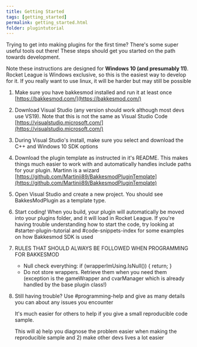 ```yaml
---
title: Getting Started
tags: [getting_started]
permalink: getting_started.html
folder: plugintutorial
---
```


Trying to get into making plugins for the first time? There's some super useful tools out there! These steps should get you started on the path towards development. 

Note these instructions are designed for **Windows 10 (and presumably 11)**. Rocket League is Windows exclusive, so this is the easiest way to develop for it. If you really want to use linux, it will be harder but may still be possible
1. Make sure you have bakkesmod installed and run it at least once 
[https://bakkesmod.com/](https://bakkesmod.com/)
2. Download Visual Studio (any version should work although most devs use VS19). Note that this is not the same as Visual Studio Code 
[https://visualstudio.microsoft.com/](https://visualstudio.microsoft.com/)
3. During Visual Studio's install, make sure you select and download the C++ and Windows 10 SDK options
4. Download the plugin template as instructed in it's README. This makes things much easier to work with and automatically handles include paths for your plugin. Martinn is a wizard 
[https://github.com/Martinii89/BakkesmodPluginTemplate](https://github.com/Martinii89/BakkesmodPluginTemplate)
5. Open Visual Studio and create a new project. You should see BakkesModPlugin as a template type. 
6. Start coding! When you build, your plugin will automatically be moved into your plugins folder, and it will load in Rocket League. If you're having trouble understanding how to start the code, try looking at #starter-plugin-tutorial and #code-snippets-index for some examples on how Bakkesmod SDK is used
7. RULES THAT SHOULD ALWAYS BE FOLLOWED WHEN PROGRAMMING FOR BAKKESMOD 
    * Null check everything: if (wrapperImUsing.IsNull()) { return; }
    *  Do not store wrappers. Retrieve them when you need them (exception is the gameWrapper and cvarManager which is already handled by 
            the base plugin class!)
8. Still having trouble? Use #programming-help and give as many details you can about any issues you encounter
    
    It's much easier for others to help if you give a small reproducible code sample. 

    This will a) help you diagnose the problem easier when making the reproducible sample and 2) make other devs lives a lot easier